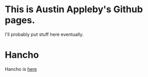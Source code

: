# This is Austin Appleby's Github pages.

I'll probably put stuff here eventually.

# Hancho

Hancho is [here](http://aappleby.github.io/hancho)
